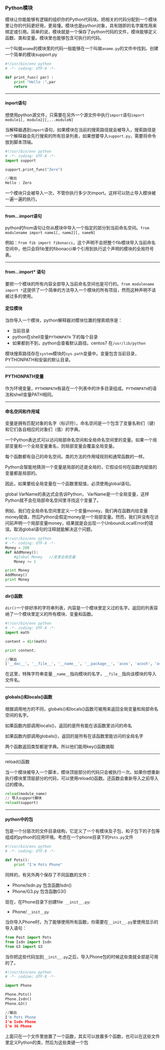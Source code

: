 ### Python模块

模块让你能能够有逻辑的组织你的Python代码块。把相关的代码分配到一个模块里让你的代码更好用，更易懂。模块也是python对象，具有随即的名字属性用来绑定或引用。简单的说，模块就是一个保存了python代码的文件，模块能够定义函数、类和变量。模块里也能够包含可执行的代码。

一个叫做`aname`的模块里的代码一般能够在一个叫做`aname.py`的文件中找到。创建一个简单的模块support.py

```python
#!/usr/bin/env python
# -*- coding: UTF-8 -*-

def print_func( par) :
    print "Hello :",par
    return        
```

---

#### inport语句

想使用python源文件，只需要在另外一个源文件中执行`import`语句`import module1[, module2][,...moduleN]`

当解释器遇到`import`语句，如果模块在当前的搜索路径就会被导入，搜索路径是一个解释器会先行搜索的所有目录列表，如果想要导入`support.py`，需要将命令放到脚本顶端。

```python
#!/usr/bin/env python
# -*- coding: UTF-8 -*-
import support

support.print_func("Zero")

//输出
Hello : Zero
```

一个模块只会被导入一次，不管你执行多少次import。这样可以防止导入模块被一遍一遍的执行。

---

#### from...import语句

python的from语句让你从模块中导入一个指定的部分到当前命名空间。`from modulename import name1[, name2][, nameN]`

例如：`from fib import fibonacci`，这个声明不会把整个fib模块导入当前命名空间中，他只会将fib里的fibonacci单个引用到执行这个声明的模块的全局符号表。

---

#### from...import* 语句

要把一个模块的所有内容全部导入当前命名空间也是可行的。`from modulename import *`这提供了一个简单的方法导入一个模块的所有项目，然而这种声明不该被过多的使用。

#### 定位模块

当你导入一个模块，python解释器对模块位置的搜索顺序是：

- 当前目录
- python在shell变量`PYTHONPATH` 下的每个目录
- 如果都到不到，python会查看默认路径。centos7 在`/usr/lib/python`

模块搜索路径存在`system`模块的`sys.path`变量中。变量包含当前目录，PYTHONPATH和安装的默认目录。

---

#### PYTHONPATH变量

作为环境变量，`PYTHONPATH`有装在一个列表中的许多目录组成。`PYTHONPATH`的语法和shell变量PATH相同。

---

#### 命名空间和作用域

变量是拥有匹配对象的名字（标识符）。命名空间是一个包含了变量名称们（键）和它们各自相应的对象们（值）的字典。

一个Python表达式可以访问局部命名空间和全局命名空间里的变量。如果一个局部变量和一个全局变量重名，则局部变量会覆盖全局变量。

每个函数都有自己的命名空间。类的方法的作用域规则和通常函数的一样。

Python会智能地猜测一个变量是局部的还是全局的，它假设任何在函数内赋值的变量都是局部的。

因此，如果要给全局变量在一个函数里赋值，必须使用global语句。

global VarName的表达式会告诉Python， VarName是一个全局变量，这样Python就不会在局部命名空间里寻找这个变量了。

例如，我们在全局命名空间里定义一个变量money。我们再在函数内给变量money赋值，然后Python会假定money是一个局部变量。然而，我们并没有在访问前声明一个局部变量money，结果就是会出现一个UnboundLocalError的错误。取消global语句的注释就能解决这个问题。

```python
#!/usr/bin/env python
# -*- coding: UTF-8 -*-
Money = 200
def AddMoney():
    #global Money   //变更全局变量
    Money += 1

print Money
AddMoney()
print Money
```

---

#### dir()函数

`dir()`一个排好序的字符串列表，内容是一个模块里定义过的名字。返回的列表容纳了一个模块里定义的所有模块、变量和函数。

```python
#!/usr/bin/env python
# -*- coding: UTF-8 -*-
import math

content = dir(math)

print content;

//输出
['__doc__', '__file__', '__name__', '__package__', 'acos', 'acosh', 'asin', 'asinh', 'atan', 'atan2', 'atanh', 'ceil', 'copysign', 'cos', 'cosh', 'degrees', 'e', 'erf', 'erfc', 'exp', 'expm1', 'fabs', 'factorial', 'floor', 'fmod', 'frexp', 'fsum', 'gamma', 'hypot', 'isinf', 'isnan', 'ldexp', 'lgamma', 'log', 'log10', 'log1p', 'modf', 'pi', 'pow', 'radians', 'sin', 'sinh', 'sqrt', 'tan', 'tanh', 'trunc']
```

在这里，特殊字符串变量`__name__`指向模块的名字，`__file__`指向该模块的导入文件名。

---

#### globals()和locals()函数

根据调用地方的不同，globals()和locals()函数可被用来返回全局变量和局部命名空间的名字。

如果函数内部调用locals()，返回的是所有能在该函数里访问的命名

如果函数内部调用globals()，返回的是所有在该函数里能访问的全局名字

两个函数返回类型都是字典。所以他们能用key()函数摘取

---

reload()函数

当一个模块被导入一个脚本，模块顶层部分的代码只会被执行一次。如果你想重新执行模块里顶层部分的代码，可以使用reload()函数。还函数会重新导入之前导入过的模块。

```python
reload(module_name)
// 导入support模块
reload(support)
```

---

#### python中的包

包是一个分层次的文件目录结构，它定义了一个有模块及子包，和子包下的子包等组成的python的应用环境。考虑在一个phone目录下的`Pots.py`文件

```python
#!/usr/bin/env python
# -*- coding: UTF-8 -*-

def Pots():
    print "I'm Pots Phone"
```

同样的，有另外两个保存了不同函数的文件：

- Phone/lsdn.py 包含函数lsdn()
- Phone/G3.py 包含函数G3()

现在，在Phone目录下创建file` __init__.py`:

- Phone/`__init__py`

当你导入Phone时，为了能够使用所有函数，你需要在`__init__.py`里使用显示的导入语句：

```python
from Post import Pots
from Isdn import Isdn
from G3 import G3
```

当你把这些代码加到`__init__.py`之后，导入Phone包的时候这些类就全部是可用的了。

```python
#!/usr/bin/env python
# -*- codine: UTF-8 -*-

import Phone

Phone.Pots()
Phone.Isdn()
Phone.G3()

//输出
I'm Pots Phone
I'm Isdn Phone
I'm 3G Phone
```

上面只在一个文件里放置了一个函数，其实可以放置多个函数，也可以在这些文件里定义Python的类，然后为这些类键一个包
